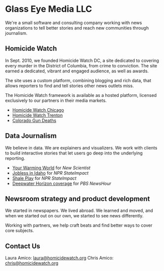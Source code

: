 Glass Eye Media LLC
===================

We're a small software and consulting company working with news organizations to tell better stories and reach new communities through journalism.


Homicide Watch
--------------

In Sept. 2010, we founded Homicide Watch DC, a site dedicated to covering every murder in the District of Columbia, from crime to conviction. The site earned a dedicated, vibrant and engaged audience, as well as awards.

The site uses a custom platform, combining blogging and rich data, that allows reporters to find and tell stories other news outlets miss.

The Homicide Watch framework is available as a hosted platform, licensed exclusively to our partners in their media markets.

 - [Homicide Watch Chicago](http://homicides.suntimes.com)
 - [Homicide Watch Trenton](http://trenton.homicidewatch.org)
 - [Colorado Gun Deaths](http://coloradogundeaths.com)


Data Journalism
---------------

We believe in data. We are explainers and visualizers. We work with clients to build interactive stories that let users go deep into the underlying reporting.

 - [Your Warming World](http://warmingworld.newscientistapps.com/) for *New Scientist*
 - [Jobless in Idaho](http://stateimpact.npr.org/maps/idaho/unemployment/#2012/February/Ada) for *NPR StateImpact*
 - [Shale Play](http://stateimpact.npr.org/pennsylvania/drilling/) for *NPR StateImpact*
 - [Deepwater Horizon coverage](http://www.pbs.org/newshour/rundown/horizon-oil-spill.html) for *PBS NewsHour*

Newsroom strategy and product development
-----------------------------------------

We started in newspapers. We lived abroad. We learned and moved, and when we started out on our own, we started to see news differently.

Working with partners, we help craft beats and find better ways to cover core subjects.


Contact Us
----------

Laura Amico: laura@homicidewatch.org
Chris Amico: chris@homicidewatch.org

